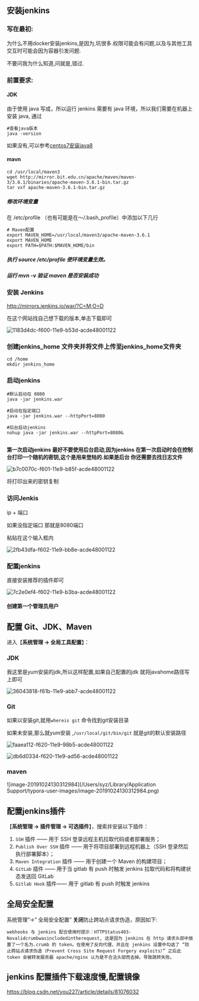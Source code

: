 ## 安装jenkins

### 写在最初:

为什么不用docker安装jenkins,是因为,坑很多.权限可能会有问题,以及与其他工具交互时可能会因为容器引发问题.

不要问我为什么知道,问就是,错过.

### 前置要求:

#### JDK

由于使用 java 写成，所以运行 jenkins 需要有 java 环境，所以我们需要在机器上安装 java, 通过

```shell
#查看java版本
java -version 
```

如果没有,可以参考[centos7安装java8](https://github.com/a827871781/Java-notes/blob/master/linux/centos7安装Java8.md)

#### mavn

```shell
cd /usr/local/maven3
wget http://mirror.bit.edu.cn/apache/maven/maven-3/3.6.1/binaries/apache-maven-3.6.1-bin.tar.gz
tar vxf apache-maven-3.6.1-bin.tar.gz
```

##### 修改环境变量

在 /etc/profile （也有可能是在～/.bash_profile）中添加以下几行

```shell
# Maven配置
export MAVEN_HOME=/usr/local/maven3/apache-maven-3.6.1
export MAVEN_HOME
export PATH=$PATH:$MAVEN_HOME/bin
```

##### 执行 source /etc/profile 使环境变量生效。

##### 运行 mvn -v 验证 maven 是否安装成功

### 安装 Jenkins

http://mirrors.jenkins.io/war/?C=M;O=D

在这个网站找自己想下载的版本,单击下载即可

![1183d4dc-f600-11e9-b53d-acde48001122](https://i.loli.net/2019/10/24/SOKsZA2JmcTI3iF.png )



### 创建jenkins_home 文件夹并将文件上传至jenkins_home文件夹

```shell
cd /home 
mkdir jenkins_home
```

### 启动jenkins

```shell
#默认启动在 8080
java -jar jenkins.war 

#启动在指定端口
java -jar jenkins.war --httpPort=8080

#后台启动jenkins
nohup java -jar jenkins.war --httpPort=8080&


```

**第一次启动jenkins 最好不要使用后台启动,因为jenkins 在第一次启动时会在控制台打印一个随机的密钥,这个是用来登陆的.如果是后台 你还需要去找日志文件**

![b7c0070c-f601-11e9-b85f-acde48001122](https://i.loli.net/2019/10/24/GegCpkxUfq4hSJZ.png )

将打印出来的密钥复制

### 访问Jenkis

ip + 端口

如果没指定端口 那就是8080端口

粘贴在这个输入框内

![2fb43dfa-f602-11e9-bb8e-acde48001122](https://i.loli.net/2019/10/24/SM28CwaY7teKTHy.png )



### 配置jenkins

直接安装推荐的插件即可

![7c2e0ef4-f602-11e9-b3ba-acde48001122](https://i.loli.net/2019/10/24/4CHFR7W3IKdB2uX.png )





#### 创建第一个管理员用户



## 配置 Git、JDK、Maven

进入【**系统管理 -> 全局工具配置**】：

### JDK

我这里是yum安装的jdk,所以这样配置,如果自己配置的jdk 就将javahome路径写上即可

 ![36043818-f61b-11e9-abb7-acde48001122](https://i.loli.net/2019/10/24/JKZSHdlPe6o3Vc8.png )



### Git

如果以安装git,就用`whereis git` 命令找到git安装目录

如果未安装,那么就yum安装 ,`/usr/local/git/bin/git` 就是git的默认安装路径

![faaea112-f620-11e9-98b5-acde48001122](https://i.loli.net/2019/10/24/9nKZUf1FcBPOoVu.png )

![db6d0334-f620-11e9-ad56-acde48001122](https://i.loli.net/2019/10/24/rKbdS1IxaCJU4Mw.png )



### maven

![image-20191024130312984](/Users/syz/Library/Application Support/typora-user-images/image-20191024130312984.png)

## 配置jenkins插件

【**系统管理 -> 插件管理 -> 可选插件**】，搜索并安装以下插件：

1.  `SSH` 插件 —— 用于 SSH 登录远程主机拉取代码或者部署服务；
2.  `Publish Over SSH` 插件 —— 用于将项目部署到远程机器上（SSH 登录然后执行部署脚本）；
3.  `Maven Integration` 插件 —— 用于创建一个 Maven 的构建项目；
4.  `GitLab` 插件  —— 用于当 gitlab 有 push 时触发 jenkins 拉取代码和将构建状态发送回 GitLab
5.  `Gitlab Hook` 插件—— 用于 gitlab 有 push 时触发 jenkins

## 全局安全配置

系统管理”->” 全局安全配置”
**关闭**防止跨站点请求伪造，原因如下:

`webhooks 与 jenkins 配合使用时提示：HTTPStatus403-Novalidcrumbwasincludedintherequest, 这是因为 jenkins 在 http 请求头部中放置了一个名为.crumb 的 token。在使用了反向代理，并且在 jenkins 设置中勾选了 “防止跨站点请求伪造（Prevent Cross Site Request Forgery exploits）” 之后此 token 会被转发服务器 apache/nginx 认为是不合法头部而去掉。导致跳转失败。`



## jenkins 配置插件下载速度慢,配置镜像

https://blog.csdn.net/you227/article/details/81076032











